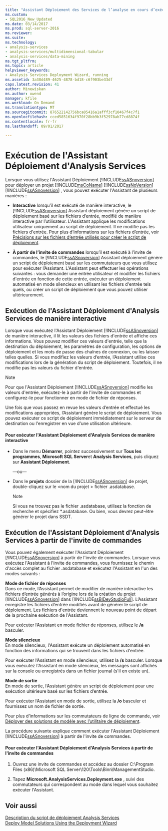 ```yaml
---
title: "Assistant Déploiement des Services de l’analyse en cours d’exécution | Documents Microsoft"
ms.custom:
- SQL2016_New_Updated
ms.date: 03/14/2017
ms.prod: sql-server-2016
ms.reviewer: 
ms.suite: 
ms.technology:
- analysis-services
- analysis-services/multidimensional-tabular
- analysis-services/data-mining
ms.tgt_pltfrm: 
ms.topic: article
helpviewer_keywords:
- Analysis Services Deployment Wizard, running
ms.assetid: 3a38d489-4625-4878-bd18-c6f903be33df
caps.latest.revision: 41
author: Minewiskan
ms.author: owend
manager: kfile
ms.workload: On Demand
ms.translationtype: MT
ms.sourcegitcommit: 876522142756bca05416a1afff3cf10467f4c7f1
ms.openlocfilehash: cced5851634f970f28bb9b3f52978ab77cd8874f
ms.contentlocale: fr-fr
ms.lasthandoff: 09/01/2017

---
```

# <a name="running-the-analysis-services-deployment-wizard"></a>Exécution de l'Assistant Déploiement d'Analysis Services
  Lorsque vous utilisez l'Assistant Déploiement [!INCLUDE[ssASnoversion](../../includes/ssasnoversion-md.md)] pour déployer un projet [!INCLUDE[msCoName](../../includes/msconame-md.md)] [!INCLUDE[ssNoVersion](../../includes/ssnoversion-md.md)] [!INCLUDE[ssASnoversion](../../includes/ssasnoversion-md.md)] , vous pouvez exécuter l'Assistant de plusieurs manières :  
  
-   **Interactive** lorsqu’il est exécuté de manière interactive, le [!INCLUDE[ssASnoversion](../../includes/ssasnoversion-md.md)] Assistant déploiement génère un script de déploiement basé sur les fichiers d’entrée, modifié de manière interactive par l’utilisateur. L'Assistant applique les modifications utilisateur uniquement au script de déploiement. Il ne modifie pas les fichiers d'entrée. Pour plus d’informations sur les fichiers d’entrée, voir [Précisions sur les fichiers d’entrée utilisés pour créer le script de déploiement](../../analysis-services/multidimensional-models/deployment-script-files-input-used-to-create-deployment-script.md).  
  
-   **À partir de l’invite de commandes** lorsqu’il est exécuté à l’invite de commandes, le [!INCLUDE[ssASnoversion](../../includes/ssasnoversion-md.md)] Assistant déploiement génère un script de déploiement basé sur les commutateurs que vous utilisez pour exécuter l’Assistant. L'Assistant peut effectuer les opérations suivantes : vous demander une entrée utilisateur et modifier les fichiers d'entrée en fonction de cette entrée, exécuter un déploiement automatisé en mode silencieux en utilisant les fichiers d'entrée tels quels, ou créer un script de déploiement que vous pouvez utiliser ultérieurement.  
  
## <a name="running-the-analysis-services-deployment-wizard-interactively"></a>Exécution de l'Assistant Déploiement d'Analysis Services de manière interactive  
 Lorsque vous exécutez l'Assistant Déploiement [!INCLUDE[ssASnoversion](../../includes/ssasnoversion-md.md)] de manière interactive, il lit les valeurs des fichiers d'entrée et affiche ces informations. Vous pouvez modifier ces valeurs d'entrée, telle que la destination du déploiement, les paramètres de configuration, les options de déploiement et les mots de passe des chaînes de connexion, ou les laisser telles quelles. Si vous modifiez les valeurs d’entrée, l’Assistant utilise ces modifications lors de la génération du script de déploiement. Toutefois, il ne modifie pas les valeurs du fichier d'entrée.  
  
> [!NOTE]  
>  Pour que l'Assistant Déploiement [!INCLUDE[ssASnoversion](../../includes/ssasnoversion-md.md)] modifie les valeurs d'entrée, exécutez-le à partir de l'invite de commandes et configurez-le pour fonctionner en mode de fichier de réponses.  
  
 Une fois que vous passez en revue les valeurs d’entrée et effectué les modifications appropriées, l’Assistant génère le script de déploiement. Vous pouvez exécuter ce script de déploiement immédiatement sur le serveur de destination ou l'enregistrer en vue d'une utilisation ultérieure.  
  
#### <a name="to-run-the-analysis-services-deployment-wizard-interactively"></a>Pour exécuter l'Assistant Déploiement d'Analysis Services de manière interactive  
  
-   Dans le menu **Démarrer**, pointez successivement sur **Tous les programmes**, **Microsoft SQL Server**et **Analysis Services**, puis cliquez sur **Assistant Déploiement**.  
  
     —ou—  
  
-   Dans le **projets** dossier de la [!INCLUDE[ssASnoversion](../../includes/ssasnoversion-md.md)] de projet, double-cliquez sur le \<nom du projet > fichier .asdatabase.
    > [!NOTE]  
    >  Si vous ne trouvez pas le fichier .asdatabase, utilisez la fonction de recherche et spécifiez *.asdatabase. Ou bien, vous devrez peut-être générer le projet dans SSDT.  
  
## <a name="running-the-analysis-services-deployment-wizard-at-the-command-prompt"></a>Exécution de l'Assistant Déploiement d'Analysis Services à partir de l'invite de commandes  
 Vous pouvez également exécuter l'Assistant Déploiement [!INCLUDE[ssASnoversion](../../includes/ssasnoversion-md.md)] à partir de l'invite de commandes. Lorsque vous exécutez l'Assistant à l'invite de commandes, vous fournissez le chemin d'accès complet au fichier .asdatabase et exécutez l'Assistant en l'un des modes suivants :  
  
 **Mode de fichier de réponses**  
 Dans ce mode, l’Assistant permet de modifier de manière interactive les fichiers d’entrée générés à l’origine lors de la création du projet [!INCLUDE[ssASnoversion](../../includes/ssasnoversion-md.md)] dans [!INCLUDE[ssBIDevStudioFull](../../includes/ssbidevstudiofull-md.md)]. L’Assistant enregistre les fichiers d’entrée modifiés avant de générer le script de déploiement. Les fichiers d'entrée deviennent le nouveau point de départ de la prochaine exécution de l'Assistant.  
  
 Pour exécuter l’Assistant en mode fichier de réponses, utilisez le **/a** basculer.  
  
 **Mode silencieux**  
 En mode silencieux, l'Assistant exécute un déploiement automatisé en fonction des informations qui se trouvent dans les fichiers d'entrée.  
  
 Pour exécuter l’Assistant en mode silencieux, utilisez la **/s** basculer. Lorsque vous exécutez l'Assistant en mode silencieux, les messages sont affichés sur la console ou enregistrés dans un fichier journal (s'il en existe un).  
  
 **Mode de sortie**  
 En mode de sortie, l’Assistant génère un script de déploiement pour une exécution ultérieure basé sur les fichiers d’entrée.  
  
 Pour exécuter l’Assistant en mode de sortie, utilisez la **/o** basculer et fournissez un nom de fichier de sortie.  
  
 Pour plus d’informations sur les commutateurs de ligne de commande, voir [Déployer des solutions de modèle avec l’utilitaire de déploiement](../../analysis-services/multidimensional-models/deploy-model-solutions-with-the-deployment-utility.md).  
  
 La procédure suivante explique comment exécuter l'Assistant Déploiement [!INCLUDE[ssASnoversion](../../includes/ssasnoversion-md.md)] à partir de l'invite de commandes.  
  
#### <a name="to-run-the-analysis-services-deployment-wizard-at-the-command-prompt"></a>Pour exécuter l'Assistant Déploiement d'Analysis Services à partir de l'invite de commandes  
  
1.  Ouvrez une invite de commandes et accédez au dossier C:\Program Files (x86)\Microsoft SQL Server\120\Tools\Binn\ManagementStudio.  
  
2.  Tapez **Microsoft.AnalysisServices.Deployment.exe** , suivi des commutateurs qui correspondent au mode dans lequel vous souhaitez exécuter l'Assistant.  
  
## <a name="see-also"></a>Voir aussi  
 [Description du script de déploiement Analysis Services](../../analysis-services/multidimensional-models/understanding-the-analysis-services-deployment-script.md)   
 [Deploy Model Solutions Using the Deployment Wizard](../../analysis-services/multidimensional-models/deploy-model-solutions-using-the-deployment-wizard.md)  
  
  

